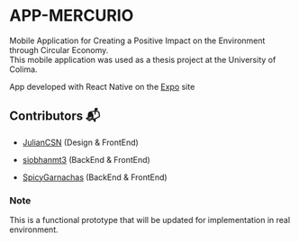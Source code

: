 # APP-MERCURIO
Mobile Application for Creating a Positive Impact on the Environment through Circular Economy. <br/>
This mobile application was used as a thesis project at the University of Colima.

App developed with React Native on the [Expo](https://expo.dev/) site
 
## Contributors 📬

  * [JulianCSN](https://github.com/JulianCSN) (Design & FrontEnd)


  * [siobhanmt3](https://github.com/siobhanmt3) (BackEnd & FrontEnd)


  * [SpicyGarnachas](https://github.com/SpicyGarnachas) (BackEnd & FrontEnd)


### Note

This is a functional prototype that will be updated for implementation in real environment.

